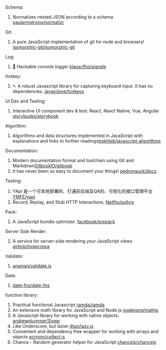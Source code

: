 Schema:
1. Normalizes nested JSON according to a schema [paularmstrong/normalizr](https://github.com/paularmstrong/normalizr)

Git:
1. A pure JavaScript implementation of git for node and browsers! [isomorphic-git/isomorphic-git](https://github.com/isomorphic-git/isomorphic-git)

Log:
1. 👋 Hackable console logger [klauscfhq/signale](https://github.com/klauscfhq/signale)

Hotkey:
1. ➷ A robust Javascript library for capturing keyboard input. It has no dependencies. [jaywcjlove/hotkeys](https://github.com/jaywcjlove/hotkeys)

UI Dev and Testing:
1. Interactive UI component dev & test: React, React Native, Vue, Angular [storybooks/storybook](https://github.com/storybooks/storybook)

Algorithm:
1. Algorithms and data structures implemented in JavaScript with explanations and links to further readings[trekhleb/javascript-algorithms](https://github.com/trekhleb/javascript-algorithms)

Documentation:
1. Modern documentation format and toolchain using Git and Markdown[GitbookIO/gitbook](https://github.com/GitbookIO/gitbook)
2. It has never been so easy to document your things! [pedronauck/docz](https://github.com/pedronauck/docz)

Testing:
1. YApi 是一个可本地部署的、打通前后端及QA的、可视化的接口管理平台 [YMFE/yapi](https://github.com/YMFE/yapi)
2. Record, Replay, and Stub HTTP Interactions. [Netflix/pollyjs](https://github.com/Netflix/pollyjs)

Pack:
1. A JavaScript bundle optimizer. [facebook/prepack](https://github.com/facebook/prepack)

Server Side Render:
1. A service for server-side rendering your JavaScript views [airbnb/hypernova](https://github.com/airbnb/hypernova)

Validate:
1. [ansman/validate.js](https://github.com/ansman/validate.js)

Date:
1. [date-fns/date-fns](https://github.com/date-fns/date-fns)

function library:
1. Practical functional Javascript [ramda/ramda](https://github.com/ramda/ramda)
2. An extensive math library for JavaScript and Node.js [josdejong/mathjs](https://github.com/josdejong/mathjs)
3. A Javascript library for working with native objects. [andrewplummer/Sugar](https://github.com/andrewplummer/Sugar)
4. Like Underscore, but lazier [dtao/lazy.js](https://github.com/dtao/lazy.js)
5. Convenient and dependency free wrapper for working with arrays and objects [ecrmnn/collect.js](https://github.com/ecrmnn/collect.js/)
6. Chance - Random generator helper for JavaScript [chancejs/chancejs](https://github.com/chancejs/chancejs)

